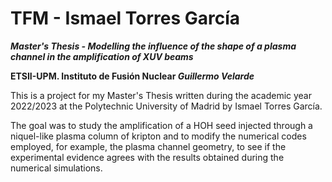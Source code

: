 # TFM - Ismael Torres García

***Master's Thesis - Modelling the influence of the shape of a plasma channel in the amplification of XUV beams***

**ETSII-UPM. Instituto de Fusión Nuclear _Guillermo Velarde_**

This is a project for my Master's Thesis written during the academic year 2022/2023 at the Polytechnic University of Madrid by Ismael Torres García.

The goal was to study the amplification of a HOH seed injected through a niquel-like plasma column of kripton and to modify the numerical codes 
employed, for example, the plasma channel geometry, to see if the experimental evidence agrees with the results obtained during the numerical simulations.
